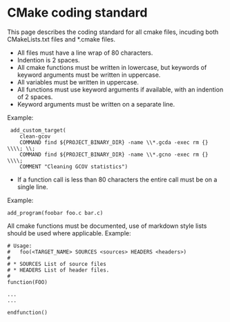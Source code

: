 # CMake coding standard 

This page describes the coding standard for all cmake files, incuding both CMakeLists.txt files and *.cmake files.

* All files must have a line wrap of 80 characters.
* Indention is 2 spaces.
* All cmake functions must be written in lowercase, but keywords of keyword arguments must be written in uppercase. 
* All variables must be written in uppercase.
* All functions must use keyword arguments if available, with an indention of 2 spaces.
* Keyword arguments must be written on a separate line.

Example:
```
 add_custom_target(
    clean-gcov
    COMMAND find ${PROJECT_BINARY_DIR} -name \\*.gcda -exec rm {} \\\\; \\;
    COMMAND find ${PROJECT_BINARY_DIR} -name \\*.gcno -exec rm {} \\\\;
    COMMENT "Cleaning GCOV statistics")
```
* If a function call is less than 80 characters the entire call must be on a single line.

Example:
```
add_program(foobar foo.c bar.c)
```

All cmake functions must be documented, use of markdown style lists should be used
where applicable.
Example:
```
# Usage:
#   foo(<TARGET_NAME> SOURCES <sources> HEADERS <headers>)
# 
# * SOURCES List of source files
# * HEADERS List of header files.
#
function(FOO)

...
...

endfunction()
```




